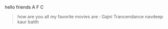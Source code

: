 hello friends
A
F
C
> how are you all
>my favorite movies are :
>Gajni
>Trancendance
 >navdeep kaur batth